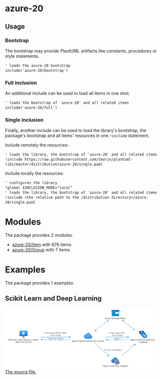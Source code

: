 # azure-20

## Usage

### Bootstrap

The bootstrap may provide PlantUML artifacts like constants, procedures or style statements.

```plantuml
' loads the azure-20 bootstrap
include('azure-20/bootstrap')
```

### Full inclusion

An additional include can be used to load all items in one shot.

 ```plantuml
' loads the bootstrap of `azure-20` and all related items
include('azure-20/full')
```

### Single inclusion

Finally, another include can be used to load the library's bootstrap, the package's bootstrap and all items' resources in one `!include` statement.

Include remotely the resources:
```plantuml
' loads the library, the bootstrap of `azure-20` and all related items
!include https://raw.githubusercontent.com/tmorin/plantuml-libs/master/distribution/azure-20/single.puml
```

Include locally the resources:
```plantuml
' configures the library
!global $INCLUSION_MODE="local"
' loads the library, the bootstrap of `azure-20` and all related items
!include <the relative path to the /distribution directory>/azure-20/single.puml
```




# Modules

The package provides 2 modules.

- [azure-20/Item](../azure-20/Item/README.md) with 676 items
- [azure-20/Group](../azure-20/Group/README.md) with 7 items



# Examples

The package provides 1 examples.

## Scikit Learn and Deep Learning

![Scikit Learn and Deep Learning](../azure-20/scikit_learn_and_deep_learning.png)<br>
[The source file.](../azure-20/scikit_learn_and_deep_learning.puml)



